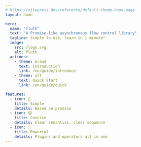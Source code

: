 ```yaml
---
# https://vitepress.dev/reference/default-theme-home-page
layout: home

hero:
  name: "fluth"
  text: "A Promise-like asynchronous flow control library"
  tagline: Simple to use, learn in 1 minute!
  image:
    src: /logo.svg
    alt: fluth
  actions:
    - theme: brand
      text: Introduction
      link: /en/guide/introduce
    - theme: alt
      text: Quick Start
      link: /en/guide/quick

features:
  - icon: 🤞
    title: Simple
    details: Based on promise
  - icon: 😋
    title: Concise
    details: Clear semantics, clear sequence
  - icon: 💪
    title: Powerful
    details: Plugins and operators all in one
---
```

